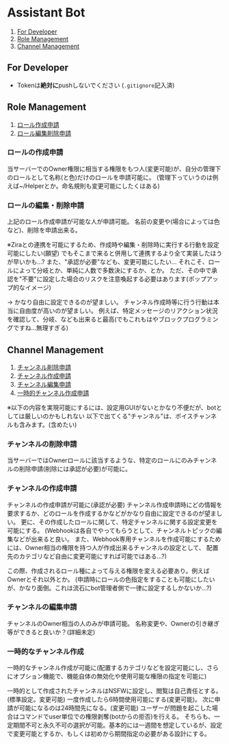 # Assistant Bot

1. [For Developer](#for-developer)
2. [Role Management](#role-management)
3. [Channel Management](#channel-management)

## For Developer

* Tokenは**絶対に**pushしないでください (`.gitignore`記入済)

## Role Management

1. [ロール作成申請](#ロールの作成申請)
2. [ロール編集削除申請](#ロールの編集・削除申請)

### ロールの作成申請
当サーバーでのOwner権限に相当する権限をもつ人(変更可能)が、自分の管理下のロールとして名称(と色)だけのロールを申請可能に。
(管理下っていうのは例えば~/Helperとか。命名規則も変更可能にしたくはある)

### ロールの編集・削除申請
上記のロール作成申請が可能な人が申請可能。
名前の変更や(場合によっては色など)、削除を申請出来る。

※Ziraとの連携を可能にするため、作成時や編集・削除時に実行する行動を設定可能にしたい(願望)
でもそこまで来ると併用して連携するより全て実装したほうが早いかも...?
また、"承認が必要"なども、変更可能にしたい...
それこそ、ロールによって分岐とか、単純に人数で多数決にするか、とか。
ただ、その中で承認を"不要"に設定した場合のリスクを注意喚起する必要はあります(ポップアップ的なイメージ)

-> かなり自由に設定できるのが望ましい。
チャンネル作成時等に行う行動は本当に自由度が高いのが望ましい。
例えば、特定メッセージのリアクション状況を確認して、分岐、なども出来ると最高(でもこれもはやブロックプログラミングですね...無理すぎる)

## Channel Management

1. [チャンネル削除申請](#チャンネルの削除申請)
2. [チャンネル作成申請](#チャンネルの作成申請)
3. [チャンネル編集申請](#チャンネルの編集申請)
4. [一時的チャンネル作成申請](#一時的なチャンネル作成)

※以下の内容を実現可能にするには、設定用GUIがないとかなり不便だが、botとしては厳しいのかもしれない
以下で出てくる"チャンネル"は、ボイスチャンネルも含みます。(含めたい)

### チャンネルの削除申請
当サーバーではOwnerロールに該当するような、特定のロールにのみチャンネルの削除申請(削除には承認が必要)が可能に。

### チャンネルの作成申請
チャンネルの作成申請が可能に(承認が必要)
チャンネル作成申請時にどの情報を要求するか、どのロールを作成するかなどがかなり自由に設定できるのが望ましい。
更に、その作成したロールに関して、特定チャンネルに関する設定変更を可能にする。
(Webhookは各自でやってもらうとして、チャンネルトピックの編集などが出来ると良い。
また、Webhook専用チャンネルを作成可能にするためには、Owner相当の権限を持つ人が作成出来るチャンネルの設定として、
配置先のカテゴリなど自由に変更可能にすれば可能ではある...?)

この際、作成されるロール種によって与える権限を変える必要あり。例えばOwnerとそれ以外とか。
(申請時にロールの色指定をすることも可能にしたいが、かなり面倒。これは流石にbot管理者側で一律に設定するしかないか...?)

### チャンネルの編集申請
チャンネルのOwner相当の人のみが申請可能。
名称変更や、Ownerの引き継ぎ等ができると良いか？(詳細未定)

### 一時的なチャンネル作成
一時的なチャンネル作成が可能に(配置するカテゴリなどを設定可能にし、さらにオプション機能で、機能自体の無効化や使用可能な権限の指定を可能に)

一時的として作成されたチャンネルはNSFWに設定し、閲覧は自己責任とする。(標準設定。変更可能)
一度作成したら6時間使用可能にする(変更可能)。
次に申請が可能になるのは24時間先になる。(変更可能)
ユーザーが問題を起こした場合はコマンドでuser単位での権限剥奪(botからの拒否)を行える。
そちらも、一定期間不可と永久不可の選択が可能。基本的には一週間を想定しているが、設定で変更可能とするか、もしくは初めから期間指定の必要がある設計にする。


